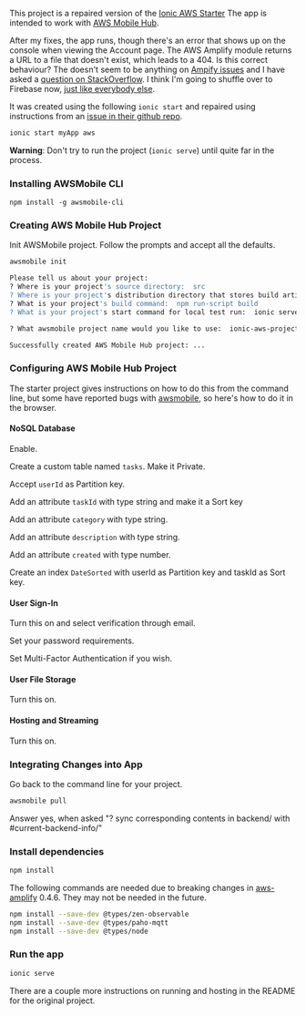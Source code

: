 This project is a repaired version of the [Ionic AWS Starter](https://github.com/ionic-team/starters/tree/master/ionic-angular/official/aws) 
The app is intended to work with [AWS Mobile Hub](https://aws.amazon.com/mobile/). 

After my fixes, the app runs, though there's an error that shows up 
on the console when viewing the Account page. The AWS Amplify module 
returns a URL to a file that doesn't exist, which leads to a 404.
Is this correct behaviour? The doesn't seem to be anything on 
[Ampify issues](https://github.com/aws/aws-amplify/issues?utf8=%E2%9C%93&q=label%3AStorage+) 
and I have asked a 
[question on StackOverflow](https://stackoverflow.com/questions/51070118/what-is-returned-by-storage-get-in-aws-amplify-when-the-file-doesnt-exist).
I think I'm going to shuffle over to Firebase now, 
[just like everybody else](https://ionicframework.com/survey/2017#tools).



It was created using the following `ionic start` and repaired 
using instructions from an [issue in their github repo](https://github.com/ionic-team/starters/issues/88). 

```bash
ionic start myApp aws
```

**Warning**: Don't try to run the project (`ionic serve`) until quite far in the process.


### Installing AWSMobile CLI

```
npm install -g awsmobile-cli
```


### Creating AWS Mobile Hub Project

Init AWSMobile project. Follow the prompts and accept all the defaults.

```bash
awsmobile init

Please tell us about your project:
? Where is your project's source directory:  src
? Where is your project's distribution directory that stores build artifacts:  www
? What is your project's build command:  npm run-script build
? What is your project's start command for local test run:  ionic serve

? What awsmobile project name would you like to use:  ionic-aws-project

Successfully created AWS Mobile Hub project: ...
```


### Configuring AWS Mobile Hub Project

The starter project gives instructions on how to do this from the 
command line, but some have reported bugs with 
[awsmobile](https://github.com/ionic-team/starters/issues/46), 
so here's how to do it in the browser. 

#### NoSQL Database

Enable.

Create a custom table named `tasks`. Make it Private. 

Accept `userId` as Partition key.

Add an attribute `taskId` with type string and make it a Sort key
  
Add an attribute `category` with type string.

Add an attribute `description` with type string.

Add an attribute `created` with type number.

Create an index `DateSorted` with userId as Partition key and taskId 
as Sort key.

#### User Sign-In

Turn this on and select verification through email.

Set your password requirements.

Set Multi-Factor Authentication if you wish.

#### User File Storage

Turn this on.

#### Hosting and Streaming

Turn this on.


### Integrating Changes into App

Go back to the command line for your project.

```bash
awsmobile pull
```

Answer yes, when asked "? sync corresponding contents in backend/ with #current-backend-info/"



### Install dependencies


```bash
npm install
```

The following commands are needed due to breaking changes in 
[aws-amplify](https://github.com/aws/aws-amplify) 0.4.6. 
They may not be needed in the future.

```bash
npm install --save-dev @types/zen-observable
npm install --save-dev @types/paho-mqtt
npm install --save-dev @types/node
```

### Run the app

```bash
ionic serve
```


There are a couple more instructions on running and hosting in the 
README for the original project.

